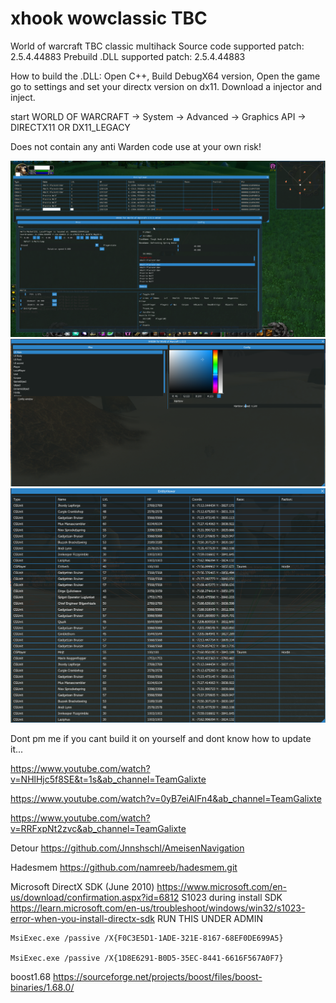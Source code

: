 # xhook wowclassic TBC
World of warcraft TBC classic multihack 
Source code supported patch: 2.5.4.44883
Prebuild .DLL supported patch: 2.5.4.44883 

How to build the .DLL:
Open C++, Build DebugX64 version, Open the game go to settings and set your directx version on dx11. Download a injector and inject.

start WORLD OF WARCRAFT -> System -> Advanced -> Graphics API -> DIRECTX11 OR DX11_LEGACY

Does not contain any anti Warden code use at your own risk!


<img src="Image/bg.png">
<img src="Image/bg2.png">
<img src="Image/bg3.png">


Dont pm me if you cant build it on yourself and dont know how to update it...


https://www.youtube.com/watch?v=NHlHjc5f8SE&t=1s&ab_channel=TeamGalixte

https://www.youtube.com/watch?v=0yB7eiAlFn4&ab_channel=TeamGalixte

https://www.youtube.com/watch?v=RRFxpNt2zvc&ab_channel=TeamGalixte

Detour https://github.com/Jnnshschl/AmeisenNavigation

Hadesmem https://github.com/namreeb/hadesmem.git

Microsoft DirectX SDK (June 2010) https://www.microsoft.com/en-us/download/confirmation.aspx?id=6812 
S1023 during install SDK https://learn.microsoft.com/en-us/troubleshoot/windows/win32/s1023-error-when-you-install-directx-sdk
RUN THIS UNDER ADMIN
```
MsiExec.exe /passive /X{F0C3E5D1-1ADE-321E-8167-68EF0DE699A5}

MsiExec.exe /passive /X{1D8E6291-B0D5-35EC-8441-6616F567A0F7}
```

boost1.68 https://sourceforge.net/projects/boost/files/boost-binaries/1.68.0/